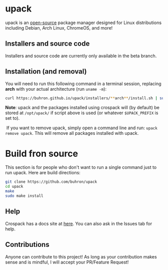 # upack
upack is an [open-source](https://github.com/buhron/upack/#) package manager designed for Linux distributions including Debian, Arch Linux, ChromeOS, and more!
## Installers and source code          
Installers and source code are currently only available in the beta branch.
## Installation (and removal)
You will need to run this following command in a terminal session, replacing **arch** with your actual architecture (run `uname -m`):

```bash
curl https://buhron.github.io/upack/installers/**arch**/install.sh | sudo -s
```

**Note**: upack and the packages installed using crospack will (by default) be stored at `/opt/upack/` if script above is used (or whatever `$UPACK_PREFIX` is set to).

​​
If you want to remove upack, simply open a command line and run: `upack remove upack`. This will remove all packages installed with upack.
# Build fron source
This section is for people who don't want to run a single command just to run upack. Here are build directions:
```sh
git clone https://github.com/buhron/upack
cd upack
make
sudo make install
```
## Help
Crospack has a docs site at [here](https://buhron.github.io/upack/doc/welcome/). You can also ask in the Issues tab for help.<br>

## Contributions
Anyone can contribute to this project! As long as your contribution makes sense and is mindful, I will accept your PR/Feature Request!
